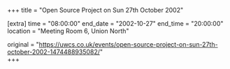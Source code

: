 +++
title = "Open Source Project on Sun 27th October 2002"

[extra]
time = "08:00:00"
end_date = "2002-10-27"
end_time = "20:00:00"
location = "Meeting Room 6, Union North"

original = "https://uwcs.co.uk/events/open-source-project-on-sun-27th-october-2002-1474488935082/"    
+++



